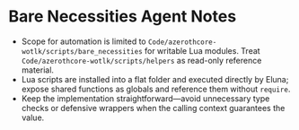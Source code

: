 # Bare Necessities Agent Notes

- Scope for automation is limited to `Code/azerothcore-wotlk/scripts/bare_necessities` for writable Lua modules. Treat `Code/azerothcore-wotlk/scripts/helpers` as read-only reference material.
- Lua scripts are installed into a flat folder and executed directly by Eluna; expose shared functions as globals and reference them without `require`.
- Keep the implementation straightforward—avoid unnecessary type checks or defensive wrappers when the calling context guarantees the value.
